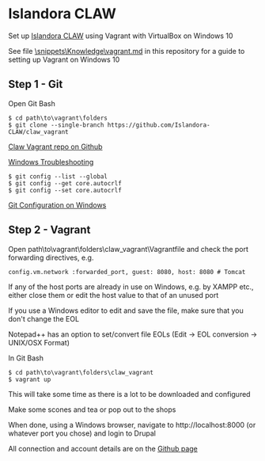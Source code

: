 # Islandora CLAW

Set up [Islandora CLAW](https://github.com/Islandora-CLAW) using Vagrant with VirtualBox on Windows 10

See file [\snippets\Knowledge\vagrant.md](vagrant.md) in this repository for a guide to setting up Vagrant on Windows 10 

## Step 1 - Git

Open Git Bash
```
$ cd path\to\vagrant\folders
$ git clone --single-branch https://github.com/Islandora-CLAW/claw_vagrant
```
[Claw Vagrant repo on Github](https://github.com/Islandora-CLAW/claw_vagrant)

[Windows Troubleshooting](https://github.com/Islandora-CLAW/claw_vagrant#windows-troubleshooting)
```
$ git config --list --global
$ git config --get core.autocrlf
$ git config --set core.autocrlf
```
[Git Configuration on Windows](https://www.onwebsecurity.com/configuration/git-on-windows-location-of-global-configuration-file.html)

## Step 2 - Vagrant

Open path\to\vagrant\folders\claw_vagrant\Vagrantfile and check the port forwarding directives, e.g.

`config.vm.network :forwarded_port, guest: 8080, host: 8080 # Tomcat`

If any of the host ports are already in use on Windows, e.g. by XAMPP etc., either close them or edit the host value to that of an unused port

If you use a Windows editor to edit and save the file, make sure that you don't change the EOL

Notepad++ has an option to set/convert file EOLs (Edit -> EOL conversion -> UNIX/OSX Format)

In Git Bash
```
$ cd path\to\vagrant\folders\claw_vagrant
$ vagrant up
```
This will take some time as there is a lot to be downloaded and configured 

Make some scones and tea or pop out to the shops

When done, using a Windows browser, navigate to http://localhost:8000 (or whatever port you chose) and login to Drupal

All connection and account details are on the [Github page](https://github.com/Islandora-CLAW/claw_vagrant#connect)
